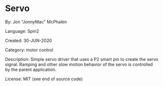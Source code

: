 # Servo

By: Jon "JonnyMac" McPhalen

Language: Spin2

Created: 30-JUN-2020

Category: motor control

Description:
Simple servo driver that uses a P2 smart pin to create the servo signal. Ramping and other slow motion behavior of the servo is controlled by the parent application.

License: MIT (see end of source code)
